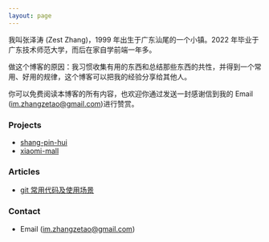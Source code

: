 ```yaml
---
layout: page
---
```


我叫张泽涛 (Zest Zhang)，1999 年出生于广东汕尾的一个小镇。2022 年毕业于广东技术师范大学，而后在家自学前端一年多。

做这个博客的原因：我习惯收集有用的东西和总结那些东西的共性，并得到一个常用、好用的规律，这个博客可以把我的经验分享给其他人。

你可以免费阅读本博客的所有内容，也欢迎你通过发送一封感谢信到我的 Email (im.zhangzetao@gmail.com)进行赞赏。


### Projects

- [shang-pin-hui](https://github.com/Zest-Zhang/shang_pin_hui)
- [xiaomi-mall](https://github.com/Zest-Zhang/xiaomi-mall)

### Articles

- [git 常用代码及使用场景](https://zestzhang.top/blog/git%E5%B8%B8%E7%94%A8%E4%BB%A3%E7%A0%81%E5%8F%8A%E4%BD%BF%E7%94%A8%E5%9C%BA%E6%99%AF/)

### Contact

* Email (im.zhangzetao@gmail.com) 

